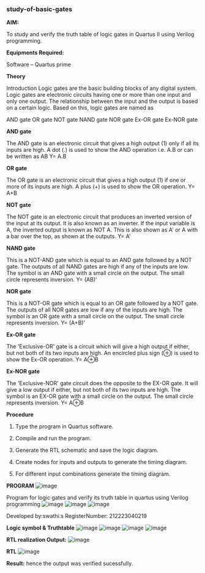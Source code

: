 ### study-of-basic-gates

**AIM:** 

To study and verify the truth table of logic gates in Quartus II using Verilog programming.

**Equipments Required:**

Software – Quartus prime 

**Theory**

Introduction Logic gates are the basic building blocks of any digital system. Logic gates are electronic circuits having one or more than one input and only one output. The relationship between the input and the output is based on a certain logic. Based on this, logic gates are named as

AND gate OR gate NOT gate NAND gate NOR gate Ex-OR gate Ex-NOR gate

**AND gate**

The AND gate is an electronic circuit that gives a high output (1) only if all its inputs are high. A dot (.) is used to show the AND operation i.e. A.B or can be written as AB
Y= A.B

**OR gate** 

The OR gate is an electronic circuit that gives a high output (1) if one or more of its inputs are high. A plus (+) is used to show the OR operation.
Y= A+B

**NOT gate**

The NOT gate is an electronic circuit that produces an inverted version of the input at its output. It is also known as an inverter. If the input variable is A, the inverted output is known as NOT A. This is also shown as A' or A with a bar over the top, as shown at the outputs.
Y= A'

**NAND gate**

This is a NOT-AND gate which is equal to an AND gate followed by a NOT gate. The outputs of all NAND gates are high if any of the inputs are low. The symbol is an AND gate with a small circle on the output. The small circle represents inversion.
Y= (AB)’

**NOR gate**

This is a NOT-OR gate which is equal to an OR gate followed by a NOT gate. The outputs of all NOR gates are low if any of the inputs are high. The symbol is an OR gate with a small circle on the output. The small circle represents inversion.
Y= (A+B)’

**Ex-OR gate**

The 'Exclusive-OR' gate is a circuit which will give a high output if either, but not both of its two inputs are high. An encircled plus sign (⊕) is used to show the Ex-OR operation.
Y= A⊕B

**Ex-NOR gate**

The 'Exclusive-NOR' gate circuit does the opposite to the EX-OR gate. It will give a low output if either, but not both of its two inputs are high. The symbol is an EX-OR gate with a small circle on the output. The small circle represents inversion.
Y= A⊕B

**Procedure** 

1.	Type the program in Quartus software.

2.	Compile and run the program.

3.	Generate the RTL schematic and save the logic diagram.

4.	Create nodes for inputs and outputs to generate the timing diagram.

5.	For different input combinations generate the timing diagram.


**PROGRAM**
![image](https://github.com/swathisiva212/study-of-basic-gates/assets/155249892/d8bc7081-3ce7-4206-b6e1-78051d40eb8c)

Program for logic gates and verify its truth table in quartus using Verilog programming
![image](https://github.com/swathisiva212/study-of-basic-gates/assets/155249892/35941858-10b9-42e9-8806-14bae87f3a05)
![image](https://github.com/swathisiva212/study-of-basic-gates/assets/155249892/cb9ad1e8-361b-46b2-b49a-d07543e079da)
![image](https://github.com/swathisiva212/study-of-basic-gates/assets/155249892/592c182a-f29c-4618-a31e-1dd2c508a0be)

 Developed by:swathi.s
 RegisterNumber: 212223040219
 
**Logic symbol & Truthtable**
![image](https://github.com/swathisiva212/study-of-basic-gates/assets/155249892/7f4369e4-de8e-4d66-94c0-be2c659b84f1)
![image](https://github.com/swathisiva212/study-of-basic-gates/assets/155249892/f77fb20a-eec0-4a51-b822-6256639c00ee)
![image](https://github.com/swathisiva212/study-of-basic-gates/assets/155249892/84d50958-2264-4a2a-a57e-699214768e46)
![image](https://github.com/swathisiva212/study-of-basic-gates/assets/155249892/2228b30c-9b7f-4741-adad-8a22fdb437e4)




**RTL realization Output:** 
![image](https://github.com/swathisiva212/study-of-basic-gates/assets/155249892/777c714a-9335-415a-9147-00c277b12140)




**RTL**
![image](https://github.com/swathisiva212/study-of-basic-gates/assets/155249892/231fd906-11e1-4828-af4b-4699770a1be5)

**Result:**
hence the output was verified sucessfully.

